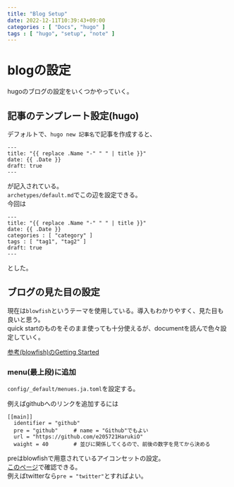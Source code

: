 ```yaml
---
title: "Blog Setup"
date: 2022-12-11T10:39:43+09:00
categories : [ "Docs", "hugo" ]
tags : [ "hugo", "setup", "note" ]
---
```


# blogの設定

hugoのブログの設定をいくつかやっていく。

## 記事のテンプレート設定(hugo)

デフォルトで、```hugo new 記事名```で記事を作成すると、
```
---
title: "{{ replace .Name "-" " " | title }}"
date: {{ .Date }}
draft: true
---
```
が記入されている。  
```archetypes/default.md```でこの辺を設定できる。  
今回は
```
---
title: "{{ replace .Name "-" " " | title }}"
date: {{ .Date }}
categories : [ "category" ]
tags : [ "tag1", "tag2" ]
draft: true
---
```
とした。

## ブログの見た目の設定

現在は```blowfish```というテーマを使用している。導入もわかりやすく、見た目も良いと思う。  
quick startのものをそのまま使っても十分使えるが、documentを読んで色々設定していく。

[参考(blowfish)のGetting Started](https://nunocoracao.github.io/blowfish/docs/getting-started/)

### menu(最上段)に追加

```config/_default/menues.ja.toml```を設定する。

例えばgithubへのリンクを追加するには 
```
[[main]]
  identifier = "github"
  pre = "github"     # name = "Github"でもよい
  url = "https://github.com/e205721HarukiO"
  waight = 40        # 並びに関係してくるので、前後の数字を見てから決める
```

preはblowfishで用意されているアイコンセットの設定。  
[このページ](https://nunocoracao.github.io/blowfish/samples/icons/)で確認できる。  
例えばtwitterなら```pre = "twitter"```とすればよい。

